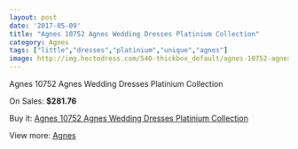 ```yaml
---
layout: post
date: '2017-05-09'
title: "Agnes 10752 Agnes Wedding Dresses Platinium Collection"
category: Agnes
tags: ["little","dresses","platinium","unique","agnes"]
image: http://img.hectodress.com/540-thickbox_default/agnes-10752-agnes-wedding-dresses-platinium-collection.jpg
---
```

Agnes 10752 Agnes Wedding Dresses Platinium Collection

On Sales: **$281.76**
<a href="https://www.hectodress.com/agnes/341-agnes-10752-agnes-wedding-dresses-platinium-collection.html"><amp-img layout="responsive" width="600" height="600" src="//img.hectodress.com/540-thickbox_default/agnes-10752-agnes-wedding-dresses-platinium-collection.jpg" alt="Agnes 10752 Agnes Wedding Dresses Platinium Collection 0" /></a>

Buy it: [Agnes 10752 Agnes Wedding Dresses Platinium Collection](https://www.hectodress.com/agnes/341-agnes-10752-agnes-wedding-dresses-platinium-collection.html "Agnes 10752 Agnes Wedding Dresses Platinium Collection")

View more: [Agnes](https://www.hectodress.com/6-agnes "Agnes")